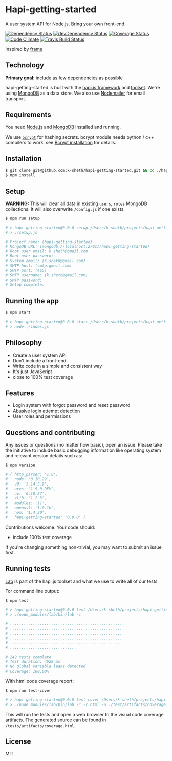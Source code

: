 # Hapi-getting-started

A user system API for Node.js. Bring your own front-end.

[![Dependency Status](https://david-dm.org/k-sheth/hapi-getting-started.svg?style=flat)](https://david-dm.org/k-sheth/hapi-getting-started)
[![devDependency Status](https://david-dm.org/k-sheth/hapi-getting-started/dev-status.svg?style=flat)](https://david-dm.org/k-sheth/hapi-getting-started#info=devDependencies)
[![Coverage Status](https://coveralls.io/repos/k-sheth/hapi-getting-started/badge.svg)](https://coveralls.io/r/k-sheth/hapi-getting-started)
[![Code Climate](https://codeclimate.com/github/k-sheth/hapi-getting-started/badges/gpa.svg)](https://codeclimate.com/github/k-sheth/hapi-getting-started)
[![Travis Build Status](https://img.shields.io/travis/k-sheth/hapi-getting-started/master.svg)](https://travis-ci.org/k-sheth/hapi-getting-started)

Inspired by [frame](https://github.com/jedireza/frame)

## Technology

__Primary goal:__ include as few dependencies as possible

hapi-getting-started is built with the [hapi.js framework](https://github.com/hapijs/hapi) and
[toolset](https://github.com/hapijs). We're using
[MongoDB](https://github.com/mongodb/node-mongodb-native/) as a data store. We
also use [Nodemailer](https://github.com/andris9/Nodemailer) for email
transport.

## Requirements

You need [Node.js](http://nodejs.org/download/) and
[MongoDB](http://www.mongodb.org/downloads) installed and running.

We use [`bcrypt`](https://github.com/ncb000gt/node.bcrypt.js) for hashing
secrets. bcrypt module needs python / c++ compilers to work. see [Bcrypt installation](https://github.com/jedireza/frame/wiki/bcrypt-Installation-Trouble) for details.

## Installation

```bash
$ git clone git@github.com:k-sheth/hapi-getting-started.git && cd ./hapi-getting-started
$ npm install
```


## Setup

__WARNING:__ This will clear all data in existing `users`, `roles` MongoDB collections. It will also overwrite `/config.js` if one
exists.

```bash
$ npm run setup

# > hapi-getting-started@0.0.0 setup /Users/k-sheth/projects/hapi-getting-started
# > ./setup.js

# Project name: (hapi-getting-started)
# MongoDB URL: (mongodb://localhost:27017/hapi-getting-started)
# Root user email: k.sheth@gmail.com
# Root user password:
# System email: (k.sheth@gmail.com)
# SMTP host: (smtp.gmail.com)
# SMTP port: (465)
# SMTP username: (k.sheth@gmail.com)
# SMTP password:
# Setup complete.
```


## Running the app

```bash
$ npm start

# > hapi-getting-started@0.0.0 start /Users/k.sheth/projects/hapi-getting-started
# > node ./index.js
```

## Philosophy

 - Create a user system API
 - Don't include a front-end
 - Write code in a simple and consistent way
 - It's just JavaScript
 - close to 100% test coverage


## Features

 - Login system with forgot password and reset password
 - Abusive login attempt detection
 - User roles and permissions


## Questions and contributing

Any issues or questions (no matter how basic), open an issue. Please take the
initiative to include basic debugging information like operating system
and relevant version details such as:

```bash
$ npm version

# { http_parser: '1.0',
#   node: '0.10.29',
#   v8: '3.14.5.9',
#   ares: '1.9.0-DEV',
#   uv: '0.10.27',
#   zlib: '1.2.3',
#   modules: '11',
#   openssl: '1.0.1h',
#   npm: '1.4.20',
#   hapi-getting-started: '0.0.0' }
```

Contributions welcome. Your code should:

 - include 100% test coverage

If you're changing something non-trivial, you may want to submit an issue
first.


## Running tests

[Lab](https://github.com/hapijs/lab) is part of the hapi.js toolset and what we
use to write all of our tests.

For command line output:

```bash
$ npm test

# > hapi-getting-started@0.0.0 test /Users/k-sheth/projects/hapi-getting-started
# > ./node_modules/lab/bin/lab -c

# ..................................................
# ..................................................
# ..................................................
# ..................................................
# ..................................................
# .............................

# 249 tests complete
# Test duration: 4628 ms
# No global variable leaks detected
# Coverage: 100.00%
```

With html code coverage report:

```bash
$ npm run test-cover

# > hapi-getting-started@0.0.0 test-cover /Users/k-sheth/projects/hapi-getting-started
# > ./node_modules/lab/bin/lab -c -r html -o ./test/artifacts/coverage.html && open ./test/artifacts/coverage.html
```

This will run the tests and open a web browser to the visual code coverage
artifacts. The generated source can be found in `/tests/artifacts/coverage.html`.


## License

MIT

